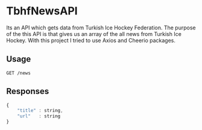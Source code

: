 # TbhfNewsAPI

Its an API which gets data from Turkish Ice Hockey Federation. The purpose of the this API is that gives us an array of the all news from Turkish Ice Hockey. With this project I tried to use Axios and Cheerio packages.

## Usage

```http
GET /news
```

## Responses

```javascript
{
    "title" : string,
    "url"   : string
}
```
